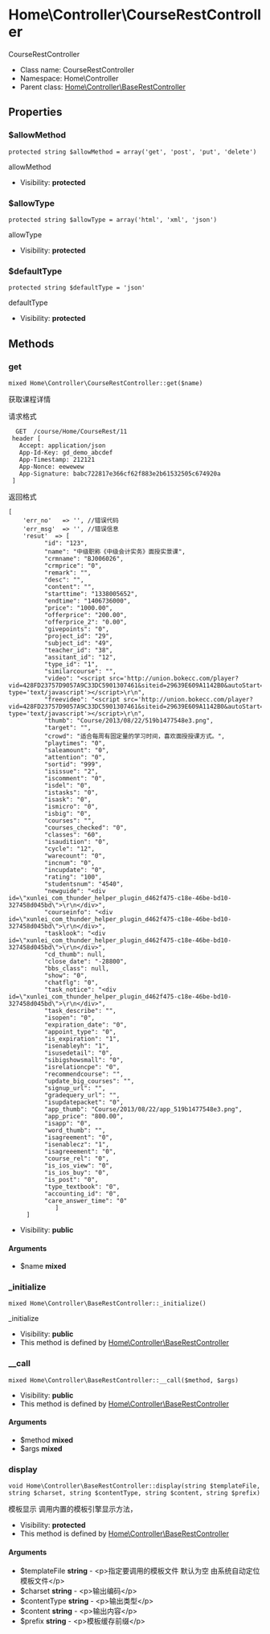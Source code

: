 Home\Controller\CourseRestController
===============

CourseRestController




* Class name: CourseRestController
* Namespace: Home\Controller
* Parent class: [Home\Controller\BaseRestController](Home-Controller-BaseRestController.md)





Properties
----------


### $allowMethod

    protected string $allowMethod = array('get', 'post', 'put', 'delete')

allowMethod



* Visibility: **protected**


### $allowType

    protected string $allowType = array('html', 'xml', 'json')

allowType



* Visibility: **protected**


### $defaultType

    protected string $defaultType = 'json'

defaultType



* Visibility: **protected**


Methods
-------


### get

    mixed Home\Controller\CourseRestController::get($name)

获取课程详情

请求格式
```
  GET  /course/Home/CourseRest/11
 header [
   Accept: application/json
   App-Id-Key: gd_demo_abcdef
   App-Timestamp: 212121
   App-Nonce: eewewew
   App-Signature: babc722817e366cf62f883e2b61532505c674920a
 ]
```
返回格式
```
[
    'err_no'   => '', //错误代码
    'err_msg'  => '', //错误信息
    'resut'  => [
          "id": "123",
          "name": "中级职称《中级会计实务》面授实景课",
          "crmname": "BJ006026",
          "crmprice": "0",
          "remark": "",
          "desc": "",
          "content": "",
          "starttime": "1338005652",
          "endtime": "1406736000",
          "price": "1000.00",
          "offerprice": "200.00",
          "offerprice_2": "0.00",
          "givepoints": "0",
          "project_id": "29",
          "subject_id": "49",
          "teacher_id": "38",
          "assitant_id": "12",
          "type_id": "1",
          "similarcourse": "",
          "video": "<script src='http://union.bokecc.com/player?vid=428FD23757D9057A9C33DC5901307461&siteid=29639E609A1142B0&autoStart=true&width=100%&height=100%&playerid=2025478528BA86BE&playertype=1' type='text/javascript'></script>\r\n",
          "freevideo": "<script src='http://union.bokecc.com/player?vid=428FD23757D9057A9C33DC5901307461&siteid=29639E609A1142B0&autoStart=true&width=100%&height=100%&playerid=2025478528BA86BE&playertype=1' type='text/javascript'></script>\r\n",
          "thumb": "Course/2013/08/22/519b1477548e3.png",
          "target": "",
          "crowd": "适合每周有固定量的学习时间，喜欢面授授课方式。",
          "playtimes": "0",
          "saleamount": "0",
          "attention": "0",
          "sortid": "999",
          "isissue": "2",
          "iscomment": "0",
          "isdel": "0",
          "istasks": "0",
          "isask": "0",
          "ismicro": "0",
          "isbig": "0",
          "courses": "",
          "courses_checked": "0",
          "classes": "60",
          "isaudition": "0",
          "cycle": "12",
          "warecount": "0",
          "incnum": "0",
          "incupdate": "0",
          "rating": "100",
          "studentsnum": "4540",
          "newguide": "<div id=\"xunlei_com_thunder_helper_plugin_d462f475-c18e-46be-bd10-327458d045bd\">\r\n</div>",
          "courseinfo": "<div id=\"xunlei_com_thunder_helper_plugin_d462f475-c18e-46be-bd10-327458d045bd\">\r\n</div>",
          "tasklook": "<div id=\"xunlei_com_thunder_helper_plugin_d462f475-c18e-46be-bd10-327458d045bd\">\r\n</div>",
          "cd_thumb": null,
          "close_date": "-28800",
          "bbs_class": null,
          "show": "0",
          "chatflg": "0",
          "task_notice": "<div id=\"xunlei_com_thunder_helper_plugin_d462f475-c18e-46be-bd10-327458d045bd\">\r\n</div>",
          "task_describe": "",
          "isopen": "0",
          "expiration_date": "0",
          "appoint_type": "0",
          "is_expiration": "1",
          "isenableyh": "1",
          "isusedetail": "0",
          "sibigshowsmall": "0",
          "isrelationcpe": "0",
          "recommendcourse": "",
          "update_big_courses": "",
          "signup_url": "",
          "gradequery_url": "",
          "isupdatepacket": "0",
          "app_thumb": "Course/2013/08/22/app_519b1477548e3.png",
          "app_price": "800.00",
          "isapp": "0",
          "word_thumb": "",
          "isagreement": "0",
          "isenablecz": "1",
          "isagreeement": "0",
          "course_rel": "0",
          "is_ios_view": "0",
          "is_ios_buy": "0",
          "is_post": "0",
          "type_textbook": "0",
          "accounting_id": "0",
          "care_answer_time": "0"
             ]
     ]
```

* Visibility: **public**


#### Arguments
* $name **mixed**



### _initialize

    mixed Home\Controller\BaseRestController::_initialize()

_initialize



* Visibility: **public**
* This method is defined by [Home\Controller\BaseRestController](Home-Controller-BaseRestController.md)




### __call

    mixed Home\Controller\BaseRestController::__call($method, $args)





* Visibility: **public**
* This method is defined by [Home\Controller\BaseRestController](Home-Controller-BaseRestController.md)


#### Arguments
* $method **mixed**
* $args **mixed**



### display

    void Home\Controller\BaseRestController::display(string $templateFile, string $charset, string $contentType, string $content, string $prefix)

模板显示 调用内置的模板引擎显示方法，



* Visibility: **protected**
* This method is defined by [Home\Controller\BaseRestController](Home-Controller-BaseRestController.md)


#### Arguments
* $templateFile **string** - &lt;p&gt;指定要调用的模板文件
默认为空 由系统自动定位模板文件&lt;/p&gt;
* $charset **string** - &lt;p&gt;输出编码&lt;/p&gt;
* $contentType **string** - &lt;p&gt;输出类型&lt;/p&gt;
* $content **string** - &lt;p&gt;输出内容&lt;/p&gt;
* $prefix **string** - &lt;p&gt;模板缓存前缀&lt;/p&gt;


